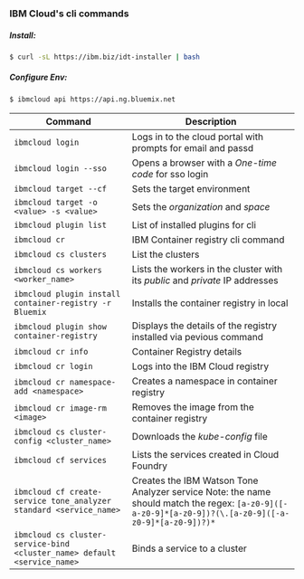 ### IBM Cloud's cli commands

##### Install: 
```bash
$ curl -sL https://ibm.biz/idt-installer | bash
```

#####  Configure Env: 
```bash
$ ibmcloud api https://api.ng.bluemix.net
```


Command | Description
--------|------------
`ibmcloud login` | Logs in to the cloud portal with prompts for email and passd
`ibmcloud login --sso` | Opens a browser with a *One-time code* for sso login
`ibmcloud target --cf` | Sets the target environment
`ibmcloud target -o <value> -s <value>` | Sets the *organization* and *space*
`ibmcloud plugin list` | List of installed plugins for cli
`ibmcloud cr` | IBM Container registry cli command
`ibmcloud cs clusters` | List the clusters
`ibmcloud cs workers <worker_name>` | Lists the workers in the cluster with its *public* and *private* IP addresses
`ibmcloud plugin install container-registry -r Bluemix` | Installs the container registry in local
`ibmcloud plugin show container-registry` | Displays the details of the registry installed via pevious command
`ibmcloud cr info` | Container Registry details
`ibmcloud cr login` | Logs into the IBM Cloud registry
`ibmcloud cr namespace-add <namespace>` | Creates a namespace in container registry
`ibmcloud cr image-rm <image>` | Removes the image from the container registry
`ibmcloud cs cluster-config <cluster_name>` | Downloads the *kube-config* file
`ibmcloud cf services` | Lists the services created in Cloud Foundry 
`ibmcloud cf create-service tone_analyzer standard <service_name>` | Creates the IBM Watson Tone Analyzer service Note: the name should match the regex: `[a-z0-9]([-a-z0-9]*[a-z0-9])?(\.[a-z0-9]([-a-z0-9]*[a-z0-9])?)*`
`ibmcloud cs cluster-service-bind <cluster_name> default <service_name>` | Binds a service to a cluster